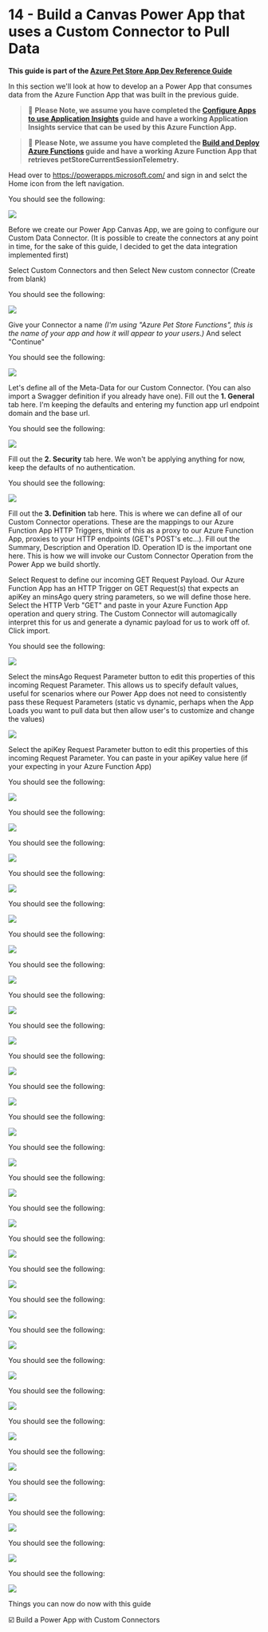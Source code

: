 # 14 - Build a Canvas Power App that uses a Custom Connector to Pull Data

__This guide is part of the [Azure Pet Store App Dev Reference Guide](../README.md)__

In this section we'll look at how to develop an a Power App that consumes data from the Azure Function App that was built in the previous guide.

> 📝 **Please Note, we assume you have completed the [Configure Apps to use Application Insights](../08-configure-apps-to-use-application-insights/README.md) guide and have a working Application Insights service that can be used by this Azure Function App.**

> 📝 **Please Note, we assume you have completed the [Build and Deploy Azure Functions](../13-build-deploy-azure-functions/README.md) guide and have a working Azure Function App that retrieves petStoreCurrentSessionTelemetry.**

Head over to https://powerapps.microsoft.com/ and sign in and selct the Home icon from the left navigation.

You should see the following:
  
![](images/pa1.png)

Before we create our Power App Canvas App, we are going to configure our Custom Data Connector. (It is possible to create the connectors at any point in time, for the sake of this guide, I decided to get the data integration implemented first)

Select Custom Connectors and then Select New custom connector (Create from blank)

You should see the following:
  
![](images/pa2.png)

Give your Connector a name *(I'm using "Azure Pet Store Functions", this is the name of your app and how it will appear to your users.)* And select "Continue"

You should see the following:
  
![](images/pa3.png)

Let's define all of the Meta-Data for our Custom Connector. (You can also import a Swagger definition if you already have one). Fill out the **1. General** tab here. I'm keeping the defaults and entering my function app url endpoint domain and the base url.

You should see the following:
  
![](images/pa4.png)

Fill out the **2. Security** tab here. We won't be applying anything for now, keep the defaults of no authentication.

You should see the following:
  
![](images/pa5.png)

Fill out the **3. Definition** tab here. This is where we can define all of our Custom Connector operations. These are the mappings to our Azure Function App HTTP Triggers, think of this as a proxy to our Azure Function App, proxies to your HTTP endpoints (GET's POST's etc...). Fill out the Summary, Description and Operation ID. Operation ID is the important one here. This is how we will invoke our Custom Connector Operation from the Power App we build shortly.

Select Request to define our incoming GET Request Payload. Our Azure Function App has an HTTP Trigger on GET Request(s) that expects an apiKey an minsAgo query string parameters, so we will define those here. Select the HTTP Verb "GET" and paste in your Azure Function App operation and query string. The Custom Connector will automagically interpret this for us and generate a dynamic payload for us to work off of. Click import.

You should see the following:


![](images/pa6.png)
  
Select the minsAgo Request Parameter button to edit this properties of this incoming Request Parameter. This allows us to specify default values, useful for scenarios where our Power App does not need to consistently pass these Request Parameters (static vs dynamic, perhaps when the App Loads you want to pull data but then allow user's to customize and change the values)

![](images/pa7.png)

Select the apiKey Request Parameter button to edit this properties of this incoming Request Parameter. You can paste in your apiKey value here (if your expecting in your Azure Function App)

You should see the following:
  
![](images/pa8.png)

You should see the following:
  
![](images/pa9.png)

You should see the following:
  
![](images/pa10.png)

You should see the following:
  
![](images/pa11.png)

You should see the following:
  
![](images/pa12.png)

You should see the following:
  
![](images/pa13.png)

You should see the following:
  
![](images/pa13_1.png)

You should see the following:
  
![](images/pa13_2.png)

You should see the following:
  
![](images/pa13_3.png)

You should see the following:
  
![](images/pa13_4.png)

You should see the following:
  
![](images/pa13_5.png)


You should see the following:
  
![](images/pa14.png)

You should see the following:
  
![](images/pa15.png)

You should see the following:
  
![](images/pa16.png)

You should see the following:
  
![](images/pa17.png)

You should see the following:
  
![](images/pa18.png)

You should see the following:
  
![](images/pa18_1.png)

You should see the following:
  
![](images/pa19.png)

You should see the following:
  
![](images/pa20.png)

You should see the following:
  
![](images/pa21.png)

You should see the following:
  
![](images/pa22.png)

You should see the following:
  
![](images/pa23.png)

You should see the following:
  
![](images/pa24.png)

You should see the following:
  
![](images/pa25.png)

You should see the following:
  
![](images/pa26.png)

You should see the following:
  
![](images/pa26_1.png)

You should see the following:
  
![](images/pa27.png)




Things you can now do now with this guide

☑️ Build a Power App with Custom Connectors
